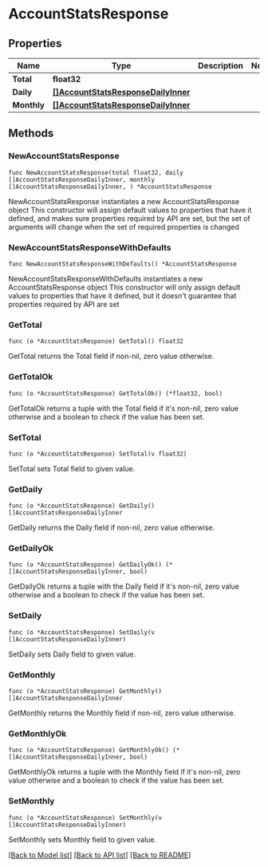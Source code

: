 # AccountStatsResponse

## Properties

Name | Type | Description | Notes
------------ | ------------- | ------------- | -------------
**Total** | **float32** |  | 
**Daily** | [**[]AccountStatsResponseDailyInner**](AccountStatsResponseDailyInner.md) |  | 
**Monthly** | [**[]AccountStatsResponseDailyInner**](AccountStatsResponseDailyInner.md) |  | 

## Methods

### NewAccountStatsResponse

`func NewAccountStatsResponse(total float32, daily []AccountStatsResponseDailyInner, monthly []AccountStatsResponseDailyInner, ) *AccountStatsResponse`

NewAccountStatsResponse instantiates a new AccountStatsResponse object
This constructor will assign default values to properties that have it defined,
and makes sure properties required by API are set, but the set of arguments
will change when the set of required properties is changed

### NewAccountStatsResponseWithDefaults

`func NewAccountStatsResponseWithDefaults() *AccountStatsResponse`

NewAccountStatsResponseWithDefaults instantiates a new AccountStatsResponse object
This constructor will only assign default values to properties that have it defined,
but it doesn't guarantee that properties required by API are set

### GetTotal

`func (o *AccountStatsResponse) GetTotal() float32`

GetTotal returns the Total field if non-nil, zero value otherwise.

### GetTotalOk

`func (o *AccountStatsResponse) GetTotalOk() (*float32, bool)`

GetTotalOk returns a tuple with the Total field if it's non-nil, zero value otherwise
and a boolean to check if the value has been set.

### SetTotal

`func (o *AccountStatsResponse) SetTotal(v float32)`

SetTotal sets Total field to given value.


### GetDaily

`func (o *AccountStatsResponse) GetDaily() []AccountStatsResponseDailyInner`

GetDaily returns the Daily field if non-nil, zero value otherwise.

### GetDailyOk

`func (o *AccountStatsResponse) GetDailyOk() (*[]AccountStatsResponseDailyInner, bool)`

GetDailyOk returns a tuple with the Daily field if it's non-nil, zero value otherwise
and a boolean to check if the value has been set.

### SetDaily

`func (o *AccountStatsResponse) SetDaily(v []AccountStatsResponseDailyInner)`

SetDaily sets Daily field to given value.


### GetMonthly

`func (o *AccountStatsResponse) GetMonthly() []AccountStatsResponseDailyInner`

GetMonthly returns the Monthly field if non-nil, zero value otherwise.

### GetMonthlyOk

`func (o *AccountStatsResponse) GetMonthlyOk() (*[]AccountStatsResponseDailyInner, bool)`

GetMonthlyOk returns a tuple with the Monthly field if it's non-nil, zero value otherwise
and a boolean to check if the value has been set.

### SetMonthly

`func (o *AccountStatsResponse) SetMonthly(v []AccountStatsResponseDailyInner)`

SetMonthly sets Monthly field to given value.



[[Back to Model list]](../README.md#documentation-for-models) [[Back to API list]](../README.md#documentation-for-api-endpoints) [[Back to README]](../README.md)


